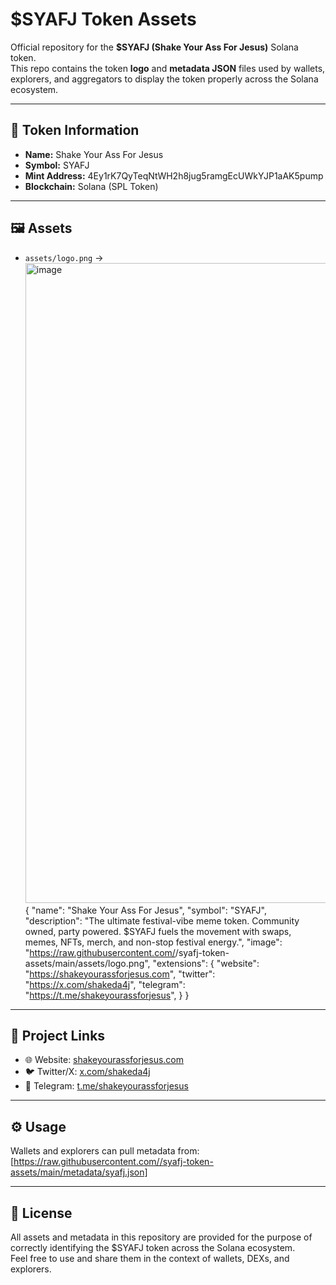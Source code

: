 # $SYAFJ Token Assets

Official repository for the **$SYAFJ (Shake Your Ass For Jesus)** Solana token.  
This repo contains the token **logo** and **metadata JSON** files used by wallets, explorers, and aggregators to display the token properly across the Solana ecosystem.

---

## 📌 Token Information
- **Name:** Shake Your Ass For Jesus
- **Symbol:** SYAFJ
- **Mint Address:** 4Ey1rK7QyTeqNtWH2h8jug5ramgEcUWkYJP1aAK5pump
- **Blockchain:** Solana (SPL Token)

---

## 🖼️ Assets
- `assets/logo.png` → <img width="1024" height="1024" alt="image" src="https://github.com/user-attachments/assets/1de1cf7a-63a6-4eb3-a117-3bcb215cba5a" />
  {
  "name": "Shake Your Ass For Jesus",
  "symbol": "SYAFJ",
  "description": "The ultimate festival-vibe meme token. Community owned, party powered. $SYAFJ fuels the movement with swaps, memes, NFTs, merch, and non-stop festival energy.",
  "image": "https://raw.githubusercontent.com/<your-username>/syafj-token-assets/main/assets/logo.png",
  "extensions": {
    "website": "https://shakeyourassforjesus.com",
    "twitter": "https://x.com/shakeda4j",
    "telegram": "https://t.me/shakeyourassforjesus",
  }
}  

---

## 🔗 Project Links
- 🌐 Website: [shakeyourassforjesus.com](https://shakeyourassforjesus.com)  
- 🐦 Twitter/X: [x.com/shakeda4j](https://x.com/shakeda4j)  
- 💬 Telegram: [t.me/shakeyourassforjesus](https://t.me/shakeyourassforjesus)  
  

---

## ⚙️ Usage
Wallets and explorers can pull metadata from: [https://raw.githubusercontent.com//syafj-token-assets/main/metadata/syafj.json]

---

## 📜 License
All assets and metadata in this repository are provided for the purpose of correctly identifying the $SYAFJ token across the Solana ecosystem.  
Feel free to use and share them in the context of wallets, DEXs, and explorers.
